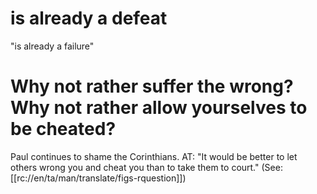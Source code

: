 # is already a defeat

"is already a failure"

# Why not rather suffer the wrong? Why not rather allow yourselves to be cheated?

Paul continues to shame the Corinthians. AT: "It would be better to let others wrong you and cheat you than to take them to court." (See: [[rc://en/ta/man/translate/figs-rquestion]])

